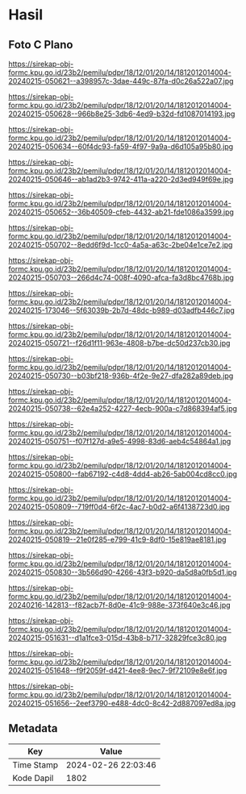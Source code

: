 # Hasil

## Foto C Plano

https://sirekap-obj-formc.kpu.go.id/23b2/pemilu/pdpr/18/12/01/20/14/1812012014004-20240215-050621--a398957c-3dae-449c-87fa-d0c26a522a07.jpg

https://sirekap-obj-formc.kpu.go.id/23b2/pemilu/pdpr/18/12/01/20/14/1812012014004-20240215-050628--966b8e25-3db6-4ed9-b32d-fd1087014193.jpg

https://sirekap-obj-formc.kpu.go.id/23b2/pemilu/pdpr/18/12/01/20/14/1812012014004-20240215-050634--60f4dc93-fa59-4f97-9a9a-d6d105a95b80.jpg

https://sirekap-obj-formc.kpu.go.id/23b2/pemilu/pdpr/18/12/01/20/14/1812012014004-20240215-050646--ab1ad2b3-9742-411a-a220-2d3ed949f69e.jpg

https://sirekap-obj-formc.kpu.go.id/23b2/pemilu/pdpr/18/12/01/20/14/1812012014004-20240215-050652--36b40509-cfeb-4432-ab21-fde1086a3599.jpg

https://sirekap-obj-formc.kpu.go.id/23b2/pemilu/pdpr/18/12/01/20/14/1812012014004-20240215-050702--8edd6f9d-1cc0-4a5a-a63c-2be04e1ce7e2.jpg

https://sirekap-obj-formc.kpu.go.id/23b2/pemilu/pdpr/18/12/01/20/14/1812012014004-20240215-050703--266d4c74-008f-4090-afca-fa3d8bc4768b.jpg

https://sirekap-obj-formc.kpu.go.id/23b2/pemilu/pdpr/18/12/01/20/14/1812012014004-20240215-173046--5f63039b-2b7d-48dc-b989-d03adfb446c7.jpg

https://sirekap-obj-formc.kpu.go.id/23b2/pemilu/pdpr/18/12/01/20/14/1812012014004-20240215-050721--f26d1f11-963e-4808-b7be-dc50d237cb30.jpg

https://sirekap-obj-formc.kpu.go.id/23b2/pemilu/pdpr/18/12/01/20/14/1812012014004-20240215-050730--b03bf218-936b-4f2e-9e27-dfa282a89deb.jpg

https://sirekap-obj-formc.kpu.go.id/23b2/pemilu/pdpr/18/12/01/20/14/1812012014004-20240215-050738--62e4a252-4227-4ecb-900a-c7d868394af5.jpg

https://sirekap-obj-formc.kpu.go.id/23b2/pemilu/pdpr/18/12/01/20/14/1812012014004-20240215-050751--f07f127d-a9e5-4998-83d6-aeb4c54864a1.jpg

https://sirekap-obj-formc.kpu.go.id/23b2/pemilu/pdpr/18/12/01/20/14/1812012014004-20240215-050800--fab67192-c4d8-4dd4-ab26-5ab004cd8cc0.jpg

https://sirekap-obj-formc.kpu.go.id/23b2/pemilu/pdpr/18/12/01/20/14/1812012014004-20240215-050809--719ff0d4-6f2c-4ac7-b0d2-a6f4138723d0.jpg

https://sirekap-obj-formc.kpu.go.id/23b2/pemilu/pdpr/18/12/01/20/14/1812012014004-20240215-050819--21e0f285-e799-41c9-8df0-15e819ae8181.jpg

https://sirekap-obj-formc.kpu.go.id/23b2/pemilu/pdpr/18/12/01/20/14/1812012014004-20240215-050830--3b566d90-4266-43f3-b920-da5d8a0fb5d1.jpg

https://sirekap-obj-formc.kpu.go.id/23b2/pemilu/pdpr/18/12/01/20/14/1812012014004-20240216-142813--f82acb7f-8d0e-41c9-988e-373f640e3c46.jpg

https://sirekap-obj-formc.kpu.go.id/23b2/pemilu/pdpr/18/12/01/20/14/1812012014004-20240215-051631--d1a1fce3-015d-43b8-b717-32829fce3c80.jpg

https://sirekap-obj-formc.kpu.go.id/23b2/pemilu/pdpr/18/12/01/20/14/1812012014004-20240215-051648--f9f2059f-d421-4ee8-9ec7-9f72109e8e6f.jpg

https://sirekap-obj-formc.kpu.go.id/23b2/pemilu/pdpr/18/12/01/20/14/1812012014004-20240215-051656--2eef3790-e488-4dc0-8c42-2d887097ed8a.jpg


## Metadata

| Key        | Value               |
| ---------- | ------------------- |
| Time Stamp | 2024-02-26 22:03:46 |
| Kode Dapil | 1802                |



